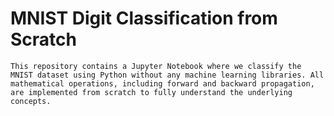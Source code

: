 # MNIST Digit Classification from Scratch 

    This repository contains a Jupyter Notebook where we classify the MNIST dataset using Python without any machine learning libraries. All mathematical operations, including forward and backward propagation, are implemented from scratch to fully understand the underlying concepts.
